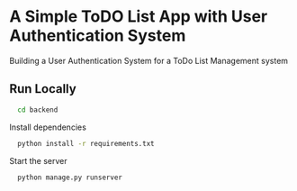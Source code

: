 
# A Simple ToDO List App with User Authentication System

Building a User Authentication System for a ToDo List Management system


## Run Locally




```bash
  cd backend
```

Install dependencies

```bash
  python install -r requirements.txt
```

Start the server

```bash
  python manage.py runserver
```

